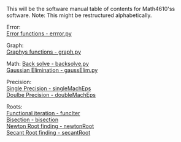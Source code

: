 This will be the software manual table of contents for Math4610'ss software.  Note: This might be restructured alphabetically. 

 Error:    
  [Error functions - errror.py](https://github.com/rj-may/math4610/blob/main/software_manual/absRelErr.md)
  
 Graph:   
  [Graphys functions - graph.py](https://github.com/rj-may/math4610/blob/main/software_manual/graph.md)
  
  Math:
   [Back solve - backsolve.py](https://github.com/rj-may/math4610/blob/main/software_manual/backSolve.md)  
   [Gaussian Elimination - gaussElim.py](https://github.com/rj-may/math4610/blob/main/software_manual/gaussElim.md)

Precision:  
  [Single Precision - singleMachEps](https://github.com/rj-may/math4610/blob/main/software_manual/singleMachEps.md)   
  [Doulbe Precision - doubleMachEps](https://github.com/rj-may/math4610/blob/main/software_manual/doubleMachEps.md)
  

  
 Roots:     
  [Functional iteration - funcIter](https://github.com/rj-may/math4610/blob/main/software_manual/funcIter.md)   
  [Bisection - bisection](https://github.com/rj-may/math4610/blob/main/software_manual/bisection.md)   
  [Newton Root finding - newtonRoot](https://github.com/rj-may/math4610/blob/main/software_manual/newtonRoot.md)  
  [Secant Root finding - secantRoot](https://github.com/rj-may/math4610/blob/main/software_manual/secantRoot.md)  
 
  
